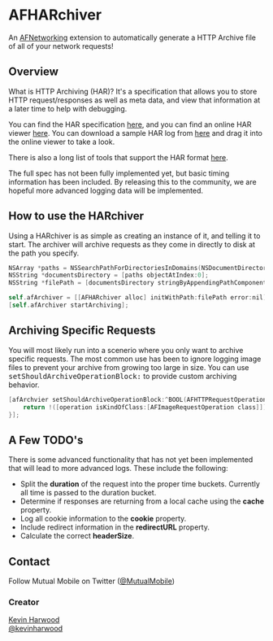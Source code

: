 AFHARchiver
===============================

An [AFNetworking](https://github.com/AFNetworking/AFNetworking/) extension to automatically generate a HTTP Archive file of all of your network requests!

## Overview
What is HTTP Archiving (HAR)? It's a specification that allows you to store HTTP request/responses as well as meta data, and view that information at a later time to help with debugging.

You can find the HAR specification [here](http://www.softwareishard.com/blog/har-12-spec/), and you can find an online HAR viewer [here](http://www.softwareishard.com/har/viewer/). You can download a sample HAR log from [here](http://mutualmobile.github.com/AFHARchiver/files/01-16-2013_02_24_30_log.HAR) and drag it into the online viewer to take a look.

There is also a long list of tools that support the HAR format [here](http://www.softwareishard.com/blog/har-adopters/).

The full spec has not been fully implemented yet, but basic timing information has been included. By releasing this to the community, we are hopeful more advanced logging data will be implemented.

## How to use the HARchiver

Using a HARchiver is as simple as creating an instance of it, and telling it to start. The archiver will archive requests as they come in directly to disk at the path you specify.

``` objective-c
NSArray *paths = NSSearchPathForDirectoriesInDomains(NSDocumentDirectory, NSUserDomainMask, YES);
NSString *documentsDirectory = [paths objectAtIndex:0];
NSString *filePath = [documentsDirectory stringByAppendingPathComponent:@"log.har"];

self.afArchiver = [[AFHARchiver alloc] initWithPath:filePath error:nil];
[self.afArchiver startArchiving];
```

## Archiving Specific Requests

You will most likely run into a scenerio where you only want to archive specific requests. The most common use has been to ignore logging image files to prevent your archive from growing too large in size. You can use <tt>setShouldArchiveOperationBlock:</tt> to provide custom archiving behavior.

``` objective-c
[afArchvier setShouldArchiveOperationBlock:^BOOL(AFHTTPRequestOperation *operation) {
	return !([operation isKindOfClass:[AFImageRequestOperation class]]);
}];
```

## A Few TODO's

There is some advanced functionality that has not yet been implemented that will lead to more advanced logs. These include the following:
* Split the **duration** of the request into the proper time buckets. Currently all time is passed to the duration bucket.
* Determine if responses are returning from a local cache using the **cache** property.
* Log all cookie information to the **cookie** property.
* Include redirect information in the **redirectURL** property.
* Calculate the correct **headerSize**.

## Contact

Follow Mutual Mobile on Twitter ([@MutualMobile](https://twitter.com/MutualMobile))

### Creator

[Kevin Harwood](http://github.com/kcharwood)  
[@kevinharwood](https://twitter.com/kevinharwood)
